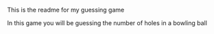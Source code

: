 This  is the readme for my guessing game

In this game you will be guessing the number of holes in a bowling ball